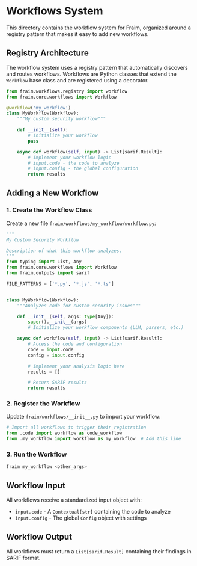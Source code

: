 # Workflows System

This directory contains the workflow system for Fraim, organized around a registry pattern that makes it easy to add new workflows.

## Registry Architecture

The workflow system uses a registry pattern that automatically discovers and routes workflows. Workflows are Python classes that extend the `Workflow` base class and are registered using a decorator.

```python
from fraim.workflows.registry import workflow
from fraim.core.workflows import Workflow

@workflow('my_workflow')
class MyWorkflow(Workflow):
    """My custom security workflow"""

    def __init__(self):
        # Initialize your workflow
        pass

    async def workflow(self, input) -> List[sarif.Result]:
        # Implement your workflow logic
        # input.code - the code to analyze
        # input.config - the global configuration
        return results
```

## Adding a New Workflow

### 1. Create the Workflow Class

Create a new file `fraim/workflows/my_workflow/workflow.py`:

```python
"""
My Custom Security Workflow

Description of what this workflow analyzes.
"""
from typing import List, Any
from fraim.core.workflows import Workflow
from fraim.outputs import sarif

FILE_PATTERNS = ['*.py', '*.js', '*.ts']


class MyWorkflow(Workflow):
    """Analyzes code for custom security issues"""

    def __init__(self, args: type[Any]):
        super().__init__(args)
        # Initialize your workflow components (LLM, parsers, etc.)

    async def workflow(self, input) -> List[sarif.Result]:
        # Access the code and configuration
        code = input.code
        config = input.config

        # Implement your analysis logic here
        results = []

        # Return SARIF results
        return results
```

### 2. Register the Workflow

Update `fraim/workflows/__init__.py` to import your workflow:

```python
# Import all workflows to trigger their registration
from .code import workflow as code_workflow
from .my_workflow import workflow as my_workflow  # Add this line
```

### 3. Run the Workflow

```bash
fraim my_workflow <other_args>
```

## Workflow Input

All workflows receive a standardized input object with:
- `input.code` - A `Contextual[str]` containing the code to analyze
- `input.config` - The global `Config` object with settings

## Workflow Output

All workflows must return a `List[sarif.Result]` containing their findings in SARIF format.
